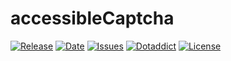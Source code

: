 # accessibleCaptcha

[![Release](https://img.shields.io/github/v/release/franck-paul/antiflood)](https://github.com/franck-paul/antiflood/releases)
[![Date](https://img.shields.io/github/release-date/franck-paul/antiflood)](https://github.com/franck-paul/antiflood/releases)
[![Issues](https://img.shields.io/github/issues/franck-paul/antiflood)](https://github.com/franck-paul/antiflood/issues)
[![Dotaddict](https://img.shields.io/badge/dotaddict-official-green.svg)](https://plugins.dotaddict.org/dc2/details/antiflood)
[![License](https://img.shields.io/github/license/franck-paul/antiflood)](https://github.com/franck-paul/antiflood/blob/master/LICENSE)

